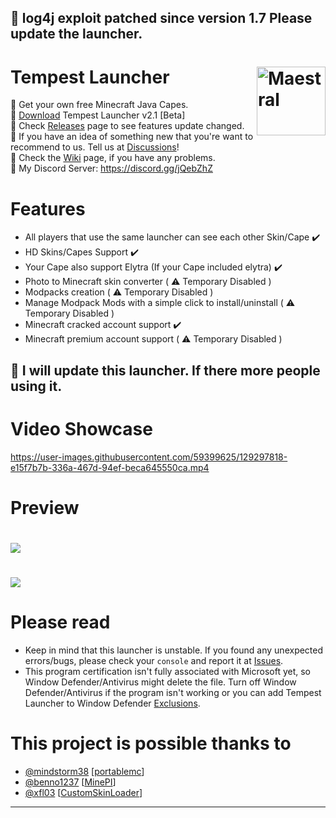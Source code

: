 ## 🌟 log4j exploit patched since version 1.7 Please update the launcher. 
# Tempest Launcher [<img src="https://i.imgur.com/1wfpYd5.png" align="right" title="Maestral" width="110" height="110"> ](https://github.com/GoodDay360/Tempest-Launcher)
🔰 Get your own free Minecraft Java Capes.  
🔰 [Download](https://github.com/GoodDay360/Tempest-Launcher/releases/tag/2.0-Beta) Tempest Launcher v2.1 [Beta]  
🔰 Check [Releases](https://github.com/GoodDay360/Tempest-Launcher/releases) page to see features update changed.  
🔰 If you have an idea of something new that you're want to recommend to us. Tell us at [Discussions](https://github.com/GoodDay360/Tempest-Launcher/discussions/categories/ideas)!   
🔰 Check the [Wiki](https://github.com/GoodDay360/Tempest-Launcher/wiki/Tempest-Launcher-Wiki) page, if you have any problems.  
🔰 My Discord Server: https://discord.gg/jQebZhZ  

###
# Features
- All players that use the same launcher can see each other Skin/Cape ✔️
- HD Skins/Capes Support ✔️
- Your Cape also support Elytra (If your Cape included elytra) ✔️
- Photo to Minecraft skin converter ( ⚠️ Temporary Disabled )
- Modpacks creation ( ⚠️ Temporary Disabled )
- Manage Modpack Mods with a simple click to install/uninstall ( ⚠️ Temporary Disabled )
- Minecraft cracked account support ✔️
- Minecraft premium account support ( ⚠️ Temporary Disabled )
### <Update>
## 💜 **I will update this launcher. If there more people using it**.
# Video Showcase
<https://user-images.githubusercontent.com/59399625/129297818-e15f7b7b-336a-467d-94ef-beca645550ca.mp4>
# Preview
# <img src="https://user-images.githubusercontent.com/59399625/179349707-5f7a823e-d8a2-456e-869f-4e288c4c8a77.PNG">  
# <img src="https://user-images.githubusercontent.com/59399625/179349737-62cb01d9-5f0b-4aae-8d37-d7568422e168.PNG">  
# Please read
- Keep in mind that this launcher is unstable. If you found any unexpected errors/bugs,
please check your `console` and report it at [Issues](https://github.com/GoodDay360/Tempest-Launccher/issues).
- This program certification isn't fully associated with Microsoft yet, so Window Defender/Antivirus might delete the file. Turn off Window Defender/Antivirus if the program isn't working or you can add Tempest Launcher to Window Defender [Exclusions](https://github.com/GoodDay360/Tempest-Launcher/wiki/Tempest-Launcher-Wiki#add-tempest-launcher-to-window-defender-exclusions).
# This project is possible thanks to
- [@mindstorm38](https://github.com/mindstorm38) [[portablemc](https://github.com/mindstorm38/portablemc)]
- [@benno1237](https://github.com/benno1237) [[MinePI](https://github.com/benno1237/MinePI)]
- [@xfl03](https://github.com/xfl03) [[CustomSkinLoader](https://github.com/xfl03/MCCustomSkinLoader)]
***

